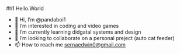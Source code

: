#h1 Hello.World


- 👋 Hi, I’m @pandaboi1
- 👀 I’m interested in coding and video games
- 🌱 I’m currently learning didgatal systems and design
- 💞️ I’m looking to collaborate on a personal preject (auto cat feeder)
- 📫 How to reach me sernaedwin0@gmail.com

<!---
pandaboi1/pandaboi1 is a ✨ special ✨ repository because its `README.md` (this file) appears on your GitHub profile.
You can click the Preview link to take a look at your changes.
--->
